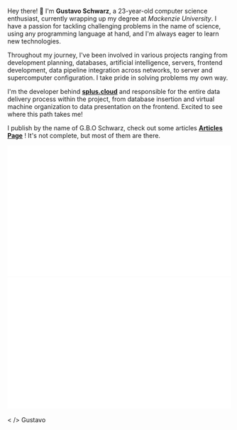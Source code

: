 Hey there! 👋 I'm **Gustavo Schwarz**, a 23-year-old computer science enthusiast, currently wrapping up my degree at _Mackenzie University_. I have a passion for tackling challenging problems in the name of science, using any programming language at hand, and I'm always eager to learn new technologies.

Throughout my journey, I've been involved in various projects ranging from development planning, databases, artificial intelligence, servers, frontend development, data pipeline integration across networks, to server and supercomputer configuration. I take pride in solving problems my own way.

I'm the developer behind [**splus.cloud**](https://splus.cloud) and responsible for the entire data delivery process within the project, from database insertion and virtual machine organization to data presentation on the frontend. Excited to see where this path takes me!

I publish by the name of G.B.O Schwarz, check out some articles [**Articles Page**](https://www.researchgate.net/scientific-contributions/G-B-Oliveira-Schwarz-2192491656) ! It's not complete, but most of them are there. 

![Github Stats](https://raw.githubusercontent.com/schwarzam/github-stats/master/generated/overview.svg) ![Most Used Languages](https://raw.githubusercontent.com/schwarzam/github-stats/master/generated/languages.svg)

< /> 
Gustavo
